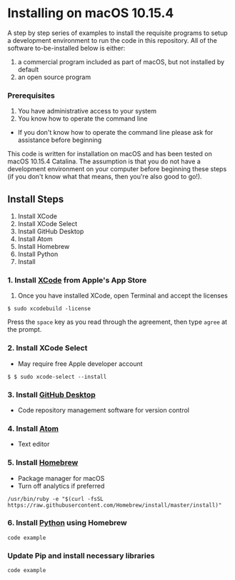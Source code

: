 # Installing on macOS 10.15.4

A step by step series of examples to install the requisite programs to setup a development environment to run the code in this repository. All of the software to-be-installed below is either:
1. a commercial program included as part of macOS, but not installed by default
1. an open source program

### Prerequisites

1. You have administrative access to your system
1. You know how to operate the command line
  - If you don't know how to operate the command line please ask for assistance before beginning

This code is written for installation on macOS and has been tested on macOS 10.15.4 Catalina. The assumption is that you do not have a development environment on your computer before beginning these steps (if you don't know what that means, then you're also good to go!).


## Install Steps

1. Install XCode
1. Install XCode Select
1. Install GitHub Desktop
1. Install Atom
1. Install Homebrew
1. Install Python
1. Install


### 1. Install [XCode](https://developer.apple.com/xcode/) from Apple's App Store
1. Once you have installed XCode, open Terminal and accept the licenses

```
$ sudo xcodebuild -license
```
Press the `space` key as you read through the agreement, then type `agree` at the prompt.

### 2. Install XCode Select
* May require free Apple developer account

```
$ $ sudo xcode-select --install
```

### 3. Install [GitHub Desktop](https://desktop.github.com)
* Code repository management software for version control


### 4. Install [Atom](https://atom.io)
* Text editor


### 5. Install [Homebrew](https://brew.sh)
* Package manager for macOS
* Turn off analytics if preferred
```
/usr/bin/ruby -e "$(curl -fsSL https://raw.githubusercontent.com/Homebrew/install/master/install)"
```

### 6. Install [Python](https://python.org) using Homebrew

```
code example
```

### Update Pip and install necessary libraries

```
code example
```
